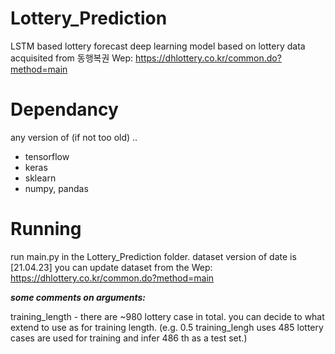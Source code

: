 # Lottery_Prediction
LSTM based lottery forecast deep learning model
based on lottery data acquisited from 동행복권 Wep: https://dhlottery.co.kr/common.do?method=main

# Dependancy
any version of (if not too old) ..

* tensorflow
* keras
* sklearn
* numpy, pandas




# Running

run main.py in the Lottery_Prediction folder.
dataset version of date is [21.04.23]
you can update dataset from the Wep:  https://dhlottery.co.kr/common.do?method=main

***some comments on arguments:***

training_length - there are ~980 lottery case in total. you can decide to what extend to use as for training length.
(e.g. 0.5 training_lengh uses 485 lottery cases are used for training and infer 486 th as a test set.)

